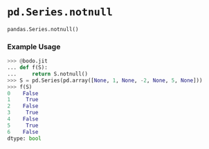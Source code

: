 # `pd.Series.notnull`

`pandas.Series.notnull()`

### Example Usage

``` py
>>> @bodo.jit
... def f(S):
...     return S.notnull()
>>> S = pd.Series(pd.array([None, 1, None, -2, None, 5, None]))
>>> f(S)
0    False
1     True
2    False
3     True
4    False
5     True
6    False
dtype: bool
```

